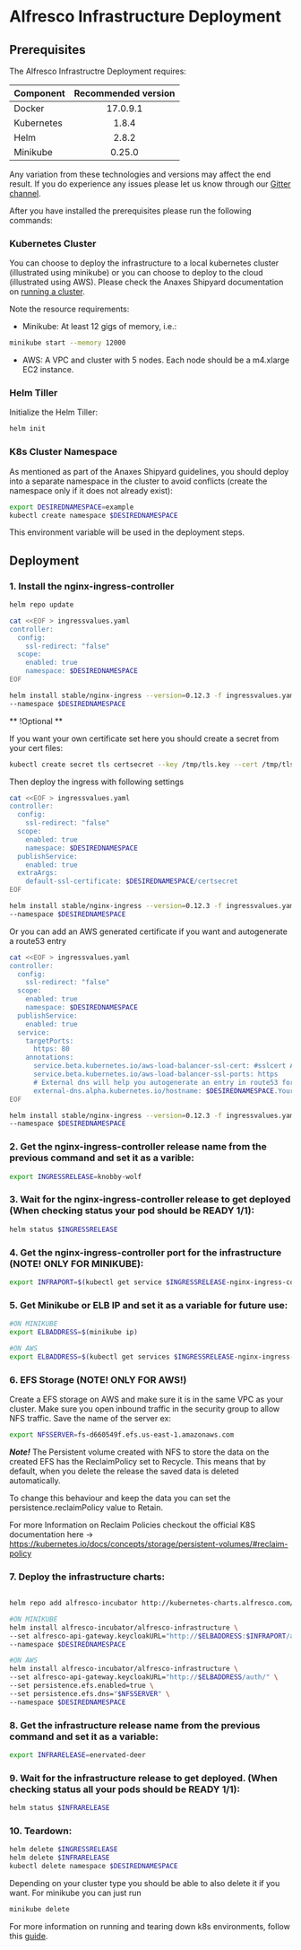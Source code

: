 # Alfresco Infrastructure Deployment

## Prerequisites

The Alfresco Infrastructre Deployment requires:

| Component        | Recommended version |
| ------------- |:-------------:|
| Docker     | 17.0.9.1 |
| Kubernetes | 1.8.4    |
| Helm       | 2.8.2    |
| Minikube   | 0.25.0   |

Any variation from these technologies and versions may affect the end result. If you do experience any issues please let us know through our [Gitter channel](https://gitter.im/Alfresco/platform-services?utm_source=share-link&utm_medium=link&utm_campaign=share-link).

After you have installed the prerequisites please run the following commands:


### Kubernetes Cluster

You can choose to deploy the infrastructure to a local kubernetes cluster (illustrated using minikube) or you can choose to deploy to the cloud (illustrated using AWS).
Please check the Anaxes Shipyard documentation on [running a cluster](https://github.com/Alfresco/alfresco-anaxes-shipyard/blob/master/SECRETS.md).

Note the resource requirements:
* Minikube: At least 12 gigs of memory, i.e.:
```bash
minikube start --memory 12000
```
* AWS: A VPC and cluster with 5 nodes. Each node should be a m4.xlarge EC2 instance.

### Helm Tiller

Initialize the Helm Tiller:
```bash
helm init
```

### K8s Cluster Namespace

As mentioned as part of the Anaxes Shipyard guidelines, you should deploy into a separate namespace in the cluster to avoid conflicts (create the namespace only if it does not already exist):
```bash
export DESIREDNAMESPACE=example
kubectl create namespace $DESIREDNAMESPACE
```

This environment variable will be used in the deployment steps.

## Deployment

### 1. Install the nginx-ingress-controller

```bash
helm repo update

cat <<EOF > ingressvalues.yaml
controller:
  config:
    ssl-redirect: "false"
  scope:
    enabled: true
    namespace: $DESIREDNAMESPACE
EOF

helm install stable/nginx-ingress --version=0.12.3 -f ingressvalues.yaml \
--namespace $DESIREDNAMESPACE
```


** !Optional **

If you want your own certificate set here you should create a secret from your cert files:

```bash
kubectl create secret tls certsecret --key /tmp/tls.key --cert /tmp/tls.crt --namespace $DESIREDNAMESPACE
```

Then deploy the ingress with following settings
```bash
cat <<EOF > ingressvalues.yaml
controller:
  config:
    ssl-redirect: "false"
  scope:
    enabled: true
    namespace: $DESIREDNAMESPACE
  publishService:
    enabled: true
  extraArgs:
    default-ssl-certificate: $DESIREDNAMESPACE/certsecret
EOF

helm install stable/nginx-ingress --version=0.12.3 -f ingressvalues.yaml \
--namespace $DESIREDNAMESPACE
```

Or you can add an AWS generated certificate if you want and autogenerate a route53 entry

```bash
cat <<EOF > ingressvalues.yaml
controller:
  config:
    ssl-redirect: "false"
  scope:
    enabled: true
    namespace: $DESIREDNAMESPACE
  publishService:
    enabled: true
  service:
    targetPorts:
      https: 80
    annotations:
      service.beta.kubernetes.io/aws-load-balancer-ssl-cert: #sslcert ARN -> https://github.com/kubernetes/kubernetes/blob/master/pkg/cloudprovider/providers/aws/aws.go
      service.beta.kubernetes.io/aws-load-balancer-ssl-ports: https
      # External dns will help you autogenerate an entry in route53 for your cluster. More info here -> https://github.com/kubernetes-incubator/external-dns
      external-dns.alpha.kubernetes.io/hostname: $DESIREDNAMESPACE.YourDNSZone
EOF

helm install stable/nginx-ingress --version=0.12.3 -f ingressvalues.yaml \
--namespace $DESIREDNAMESPACE

```

### 2. Get the nginx-ingress-controller release name from the previous command and set it as a varible:
```bash
export INGRESSRELEASE=knobby-wolf
```

### 3. Wait for the nginx-ingress-controller release to get deployed (When checking status your pod should be READY 1/1):
```bash
helm status $INGRESSRELEASE
```

### 4. Get the nginx-ingress-controller port for the infrastructure (**NOTE! ONLY FOR MINIKUBE**):
```bash
export INFRAPORT=$(kubectl get service $INGRESSRELEASE-nginx-ingress-controller --namespace $DESIREDNAMESPACE -o jsonpath={.spec.ports[0].nodePort})
```

### 5. Get Minikube or ELB IP and set it as a variable for future use:

```bash
#ON MINIKUBE
export ELBADDRESS=$(minikube ip)

#ON AWS
export ELBADDRESS=$(kubectl get services $INGRESSRELEASE-nginx-ingress-controller --namespace=$DESIREDNAMESPACE -o jsonpath={.status.loadBalancer.ingress[0].hostname})
```

### 6. EFS Storage (**NOTE! ONLY FOR AWS!**)

Create a EFS storage on AWS and make sure it is in the same VPC as your cluster. Make sure you open inbound traffic in the security group to allow NFS traffic. Save the name of the server ex:
```bash
export NFSSERVER=fs-d660549f.efs.us-east-1.amazonaws.com
```

***Note!***
The Persistent volume created with NFS to store the data on the created EFS has the ReclaimPolicy set to Recycle.
This means that by default, when you delete the release the saved data is deleted automatically.

To change this behaviour and keep the data you can set the persistence.reclaimPolicy value to Retain.

For more Information on Reclaim Policies checkout the official K8S documentation here -> https://kubernetes.io/docs/concepts/storage/persistent-volumes/#reclaim-policy

### 7. Deploy the infrastructure charts:
```bash

helm repo add alfresco-incubator http://kubernetes-charts.alfresco.com/incubator

#ON MINIKUBE
helm install alfresco-incubator/alfresco-infrastructure \
--set alfresco-api-gateway.keycloakURL="http://$ELBADDRESS:$INFRAPORT/auth/" \
--namespace $DESIREDNAMESPACE

#ON AWS
helm install alfresco-incubator/alfresco-infrastructure \
--set alfresco-api-gateway.keycloakURL="http://$ELBADDRESS/auth/" \
--set persistence.efs.enabled=true \
--set persistence.efs.dns="$NFSSERVER" \
--namespace $DESIREDNAMESPACE
```

### 8. Get the infrastructure release name from the previous command and set it as a variable:
```bash
export INFRARELEASE=enervated-deer
```

### 9. Wait for the infrastructure release to get deployed. (When checking status all your pods should be READY 1/1):
```bash
helm status $INFRARELEASE
```

### 10. Teardown:

```bash
helm delete $INGRESSRELEASE
helm delete $INFRARELEASE
kubectl delete namespace $DESIREDNAMESPACE
```
Depending on your cluster type you should be able to also delete it if you want.
For minikube you can just run
```bash
minikube delete
```
For more information on running and tearing down k8s environments, follow this [guide](https://github.com/Alfresco/alfresco-anaxes-shipyard/blob/master/docs/running-a-cluster.md).

